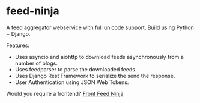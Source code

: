 # feed-ninja
A feed aggregator webservice with full unicode support, Build using Python + Django.

Features:
- Uses asyncio and aiohttp to download feeds asynchronously from a number of blogs.
- Uses feedparser to parse the downloaded feeds.
- Uses Django Rest Framework to serialize the send the response.
- User Authentication using JSON Web Tokens.

Would you require a frontend?
[Front Feed Ninja](https://github.com/manoj-makkuboy/front-feed-ninja)
